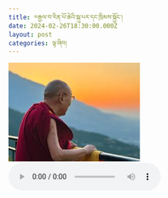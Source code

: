 ```yaml
---
title: ༧རྒྱལ་བ་རིན་པོ་ཆེའི་སྐུ་པར་དང་ཁྲིམས་སྐྱོང་།
date: 2024-02-26T18:30:00.000Z
layout: post
categories: ལྟ་ཞིབ།
---
```


![](/assets/img/2hdl.jpg) <audio controls> <source src="https://media-trimleng.s3.amazonaws.com/assets/audio/hdl.mp3" type="audio/mpeg">
Your browser does not support the audio element. </audio>
